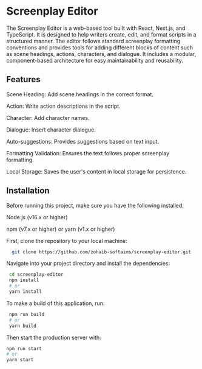 
# Screenplay Editor

The Screenplay Editor is a web-based tool built with React, Next.js, and TypeScript. It is designed to help writers create, edit, and format scripts in a structured manner. The editor follows standard screenplay formatting conventions and provides tools for adding different blocks of content such as scene headings, actions, characters, and dialogue. It includes a modular, component-based architecture for easy maintainability and reusability.




## Features

Scene Heading: Add scene headings in the correct format.

Action: Write action descriptions in the script.

Character: Add character names.

Dialogue: Insert character dialogue.

Auto-suggestions: Provides suggestions based on text input.

Formatting Validation: Ensures the text follows proper screenplay formatting.

Local Storage: Saves the user's content in local storage for persistence.




## Installation

Before running this project, make sure you have the following installed:

Node.js (v16.x or higher)

npm (v7.x or higher) or yarn (v1.x or higher)

First, clone the repository to your local machine:

```bash
  git clone https://github.com/zohaib-softaims/screenplay-editor.git
```
    
Navigate into your project directory and install the dependencies:

```bash
 cd screenplay-editor
 npm install
 # or
 yarn install
```

To make a build of this application, run:

```bash
 npm run build
 # or
 yarn build

```

Then start the production server with:
```bash
npm run start
# or
yarn start
```